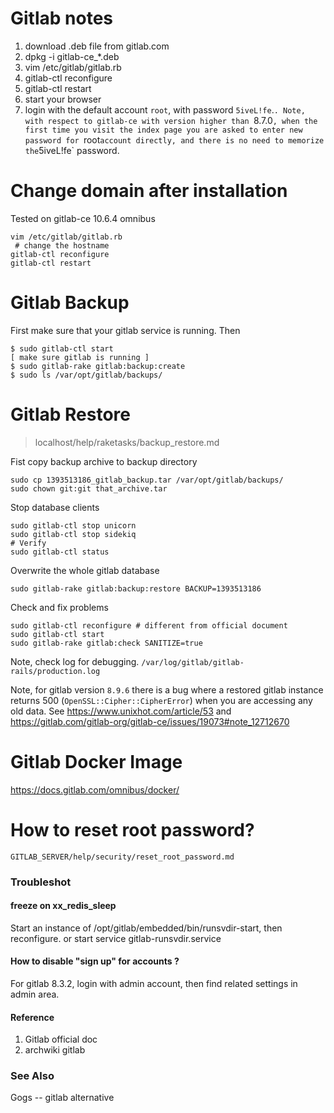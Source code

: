 Gitlab notes
===

1. download .deb file from gitlab.com  
2. dpkg -i gitlab-ce_*.deb  
3. vim /etc/gitlab/gitlab.rb  
4. gitlab-ctl reconfigure  
5. gitlab-ctl restart
6. start your browser
7. login with the default account `root`, with password `5iveL!fe`.`.
Note, with respect to gitlab-ce with version higher than `8.7.0`,
when the first time you visit the index page you are asked to
enter new password for `root` account directly, and there is
no need to memorize the `5iveL!fe` password.  

# Change domain after installation

Tested on gitlab-ce 10.6.4 omnibus

```
vim /etc/gitlab/gitlab.rb
 # change the hostname
gitlab-ctl reconfigure
gitlab-ctl restart
```

# Gitlab Backup

First make sure that your gitlab service is running. Then
```
$ sudo gitlab-ctl start
[ make sure gitlab is running ]
$ sudo gitlab-rake gitlab:backup:create
$ sudo ls /var/opt/gitlab/backups/
```

# Gitlab Restore

> localhost/help/raketasks/backup_restore.md  

Fist copy backup archive to backup directory
```
sudo cp 1393513186_gitlab_backup.tar /var/opt/gitlab/backups/
sudo chown git:git that_archive.tar
```

Stop database clients
```
sudo gitlab-ctl stop unicorn
sudo gitlab-ctl stop sidekiq
# Verify
sudo gitlab-ctl status
```

Overwrite the whole gitlab database
```
sudo gitlab-rake gitlab:backup:restore BACKUP=1393513186
```

Check and fix problems
```
sudo gitlab-ctl reconfigure # different from official document
sudo gitlab-ctl start
sudo gitlab-rake gitlab:check SANITIZE=true
```

Note, check log for debugging. `/var/log/gitlab/gitlab-rails/production.log`  

Note, for gitlab version `8.9.6` there is a bug where a restored gitlab
instance returns 500 (`OpenSSL::Cipher::CipherError`) when you are accessing any old data.
See https://www.unixhot.com/article/53 and https://gitlab.com/gitlab-org/gitlab-ce/issues/19073#note_12712670  

# Gitlab Docker Image

https://docs.gitlab.com/omnibus/docker/

# How to reset root password?

```
GITLAB_SERVER/help/security/reset_root_password.md
```

### Troubleshot

#### freeze on xx\_redis\_sleep
Start an instance of /opt/gitlab/embedded/bin/runsvdir-start, then
reconfigure. or start service gitlab-runsvdir.service

#### How to disable "sign up" for accounts ?
For gitlab 8.3.2, login with admin account, then find related settings
in admin area.

#### Reference
1. Gitlab official doc
2. archwiki gitlab

### See Also

Gogs -- gitlab alternative
